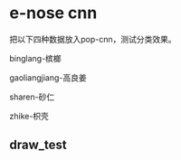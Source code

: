 # e-nose cnn

把以下四种数据放入pop-cnn，测试分类效果。

binglang-槟榔

gaoliangjiang-高良姜

sharen-砂仁

zhike-枳壳

## draw_test
